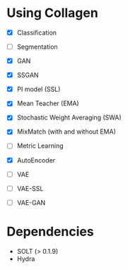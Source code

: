 # Using Collagen

- [x] Classification
- [ ] Segmentation
- [x] GAN
- [x] SSGAN
- [x] PI model (SSL)
- [x] Mean Teacher (EMA)
- [x] Stochastic Weight Averaging (SWA)
- [x] MixMatch (with and without EMA)
- [ ] Metric Learning
- [x] AutoEncoder
- [ ] VAE
- [ ] VAE-SSL
- [ ] VAE-GAN


# Dependencies

- SOLT (> 0.1.9)
- Hydra